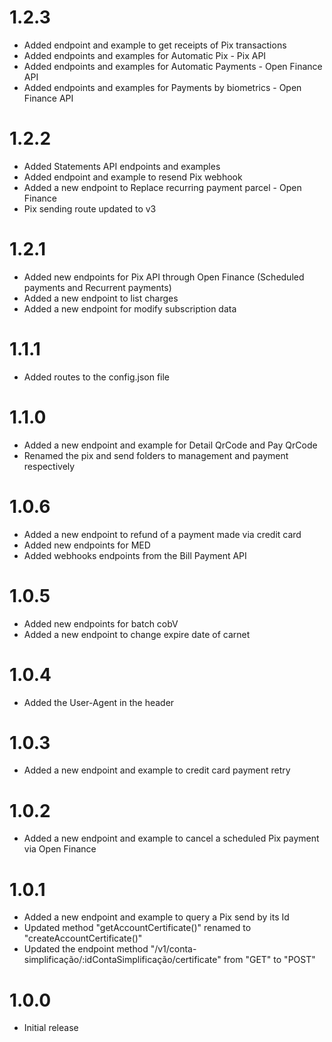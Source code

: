 # 1.2.3

- Added endpoint and example to get receipts of Pix transactions
- Added endpoints and examples for Automatic Pix - Pix API
- Added endpoints and examples for Automatic Payments - Open Finance API
- Added endpoints and examples for Payments by biometrics - Open Finance API

# 1.2.2

- Added Statements API endpoints and examples
- Added endpoint and example to resend Pix webhook
- Added a new endpoint to Replace recurring payment parcel - Open Finance
- Pix sending route updated to v3

# 1.2.1

- Added new endpoints for Pix API through Open Finance (Scheduled payments and Recurrent payments)
- Added a new endpoint to list charges
- Added a new endpoint for modify subscription data

# 1.1.1

- Added routes to the config.json file


# 1.1.0

- Added a new endpoint and example for Detail QrCode and Pay QrCode
- Renamed the pix and send folders to management and payment respectively

# 1.0.6

- Added a new endpoint to refund of a payment made via credit card
- Added new endpoints for MED
- Added webhooks endpoints from the Bill Payment API

# 1.0.5

- Added new endpoints for batch cobV
- Added a new endpoint to change expire date of carnet

# 1.0.4

- Added the User-Agent in the header

# 1.0.3

- Added a new endpoint and example to credit card payment retry

# 1.0.2

- Added a new endpoint and example to cancel a scheduled Pix payment via Open Finance

# 1.0.1

- Added a new endpoint and example to query a Pix send by its Id
- Updated method "getAccountCertificate()" renamed to "createAccountCertificate()"
- Updated the endpoint method "/v1/conta-simplificação/:idContaSimplificação/certificate" from "GET" to "POST"

# 1.0.0

- Initial release

